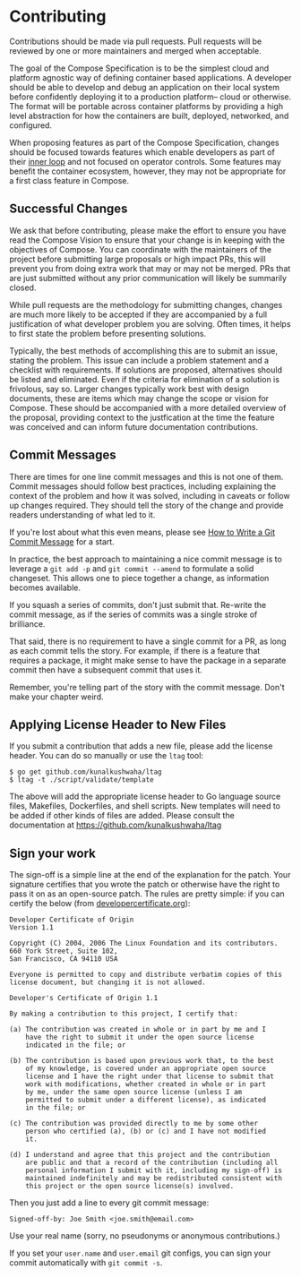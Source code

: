 # Contributing

Contributions should be made via pull requests. Pull requests will be reviewed
by one or more maintainers and merged when acceptable.

The goal of the Compose Specification is to be the simplest cloud and platform agnostic way of defining container based applications. A developer should be able to develop and debug an application on their local system before confidently deploying it to a production platform– cloud or otherwise. The format will be portable across container platforms by providing a high level abstraction for how the containers are built, deployed, networked, and configured.


When proposing features as part of the Compose Specification, changes should be focused towards features which enable developers as part of their [inner loop](https://docs.microsoft.com/en-us/dotnet/architecture/containerized-lifecycle/design-develop-containerized-apps/docker-apps-inner-loop-workflow)
 and not focused on operator controls. 
Some features may benefit the container ecosystem, however, they may not be appropriate for a first class feature in Compose.

## Successful Changes

We ask that before contributing, please make the effort to ensure you have read the Compose Vision to ensure that your change is in keeping with the objectives of Compose. You can coordinate with the maintainers of the project before submitting large proposals or high impact PRs, this will prevent you from doing extra work that may or may not be merged.
PRs that are just submitted without any prior communication will likely be summarily closed.

While pull requests are the methodology for submitting changes, changes are much more likely to be accepted if they are accompanied by a full justification of what developer problem you are solving. Often times, it helps to first state the problem before presenting solutions.

Typically, the best methods of accomplishing this are to submit an issue, stating the problem. This issue can include a problem statement and a checklist with requirements. If solutions are proposed, alternatives should be listed and eliminated. Even if the criteria for elimination of a solution is frivolous, say so.
Larger changes typically work best with design documents, these are items which may change the scope or vision for Compose. These should be accompanied with a more detailed overview of the proposal, providing context to the justfication at the time the feature was conceived and can inform future documentation contributions.

## Commit Messages

There are times for one line commit messages and this is not one of them.
Commit messages should follow best practices, including explaining the context
of the problem and how it was solved, including in caveats or follow up changes
required. They should tell the story of the change and provide readers
understanding of what led to it.

If you're lost about what this even means, please see [How to Write a Git
Commit Message](http://chris.beams.io/posts/git-commit/) for a start.

In practice, the best approach to maintaining a nice commit message is to
leverage a `git add -p` and `git commit --amend` to formulate a solid
changeset. This allows one to piece together a change, as information becomes
available.

If you squash a series of commits, don't just submit that. Re-write the commit
message, as if the series of commits was a single stroke of brilliance.

That said, there is no requirement to have a single commit for a PR, as long as
each commit tells the story. For example, if there is a feature that requires a
package, it might make sense to have the package in a separate commit then have
a subsequent commit that uses it.

Remember, you're telling part of the story with the commit message. Don't make
your chapter weird.

## Applying License Header to New Files

If you submit a contribution that adds a new file, please add the license
header. You can do so manually or use the `ltag` tool:

```console
$ go get github.com/kunalkushwaha/ltag
$ ltag -t ./script/validate/template
```

The above will add the appropriate license header to Go language source files,
 Makefiles, Dockerfiles, and shell scripts. New templates will need to be added
 if other kinds of files are added. Please consult the
documentation at https://github.com/kunalkushwaha/ltag

## Sign your work

The sign-off is a simple line at the end of the explanation for the patch. Your
signature certifies that you wrote the patch or otherwise have the right to pass
it on as an open-source patch. The rules are pretty simple: if you can certify
the below (from [developercertificate.org](http://developercertificate.org/)):

```
Developer Certificate of Origin
Version 1.1

Copyright (C) 2004, 2006 The Linux Foundation and its contributors.
660 York Street, Suite 102,
San Francisco, CA 94110 USA

Everyone is permitted to copy and distribute verbatim copies of this
license document, but changing it is not allowed.

Developer's Certificate of Origin 1.1

By making a contribution to this project, I certify that:

(a) The contribution was created in whole or in part by me and I
    have the right to submit it under the open source license
    indicated in the file; or

(b) The contribution is based upon previous work that, to the best
    of my knowledge, is covered under an appropriate open source
    license and I have the right under that license to submit that
    work with modifications, whether created in whole or in part
    by me, under the same open source license (unless I am
    permitted to submit under a different license), as indicated
    in the file; or

(c) The contribution was provided directly to me by some other
    person who certified (a), (b) or (c) and I have not modified
    it.

(d) I understand and agree that this project and the contribution
    are public and that a record of the contribution (including all
    personal information I submit with it, including my sign-off) is
    maintained indefinitely and may be redistributed consistent with
    this project or the open source license(s) involved.
```

Then you just add a line to every git commit message:

    Signed-off-by: Joe Smith <joe.smith@email.com>

Use your real name (sorry, no pseudonyms or anonymous contributions.)

If you set your `user.name` and `user.email` git configs, you can sign your
commit automatically with `git commit -s`.


